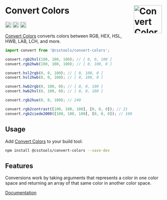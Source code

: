 # Convert Colors [<img src="https://cdn.worldvectorlogo.com/logos/nodejs-icon.svg" alt="Convert Colors" width="90" height="90" align="right">][Convert Colors]

[<img alt="npm version" src="https://img.shields.io/npm/v/@csstools/convert-colors.svg" height="20">][npm-url]
[<img alt="build status" src="https://img.shields.io/travis/jonathantneal/convert-colors/master.svg" height="20">][cli-url]
[<img alt="support chat" src="https://img.shields.io/badge/support-chat-blue.svg" height="20">][git-url]

[Convert Colors] converts colors between RGB, HEX, HSL, HWB, LAB, LCH, and more.

```js
import convert from '@csstools/convert-colors';

convert.rgb2hsl(100, 100, 100); // [ 0, 0, 100 ]
convert.rgb2hwb(100, 100, 100); // [ 0, 100, 0 ]

convert.hsl2rgb(0, 0, 100); // [ 0, 100, 0 ]
convert.hsl2hwb(0, 0, 100); // [ 0, 100, 0 ]

convert.hwb2rgb(0, 100, 0); // [ 0, 0, 100 ]
convert.hwb2hsl(0, 100, 0); // [ 0, 0, 100 ]

convert.rgb2hue(0, 0, 100); // 240

convert.rgb2contrast([100, 100, 100], [0, 0, 0]); // 21
convert.rgb2ciede2000([100, 100, 100], [0, 0, 0]); // 100
```

## Usage

Add [Convert Colors] to your build tool:

```bash
npm install @csstools/convert-colors --save-dev
```

## Features

Conversions work by taking arguments that represents a color in one color space
and returning an array of that same color in another color space.

[Documentation](https://jonathantneal.github.io/convert-colors/)

[cli-url]: https://travis-ci.org/jonathantneal/convert-colors
[git-url]: https://gitter.im/postcss/postcss
[npm-url]: https://www.npmjs.com/package/@csstools/convert-colors

[Convert Colors]: https://github.com/jonathantneal/convert-colors
